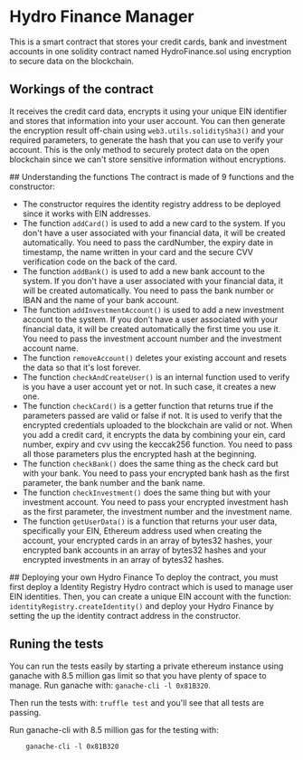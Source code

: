 # Hydro Finance Manager
This is a smart contract that stores your credit cards, bank and investment accounts in one solidity contract named HydroFinance.sol using encryption to secure data on the blockchain.

## Workings of the contract
It receives the credit card data, encrypts it using your unique EIN identifier and stores that information into your user account. You can then generate the encryption result off-chain using `web3.utils.soliditySha3()` and your required parameters, to generate the hash that you can use to verify your account.
This is the only method to securely protect data on the open blockchain since we can't store sensitive information without encryptions.

## Understanding the functions
The contract is made of 9 functions and the constructor:
- The constructor requires the identity registry address to be deployed since it works with EIN addresses.
- The function `addCard()` is used to add a new card to the system. If you don't have a user associated with your financial data, it will be created automatically. You need to pass the cardNumber, the expiry date in timestamp, the name written in your card and the secure CVV verification code on the back of the card.
- The function `addBank()` is used to add a new bank account to the system. If you don't have a user associated with your financial data, it will be created automatically. You need to pass the bank number or IBAN and the name of your bank account.
- The function `addInvestmentAccount()` is used to add a new investment account to the system. If you don't have a user associated with your financial data, it will be created automatically the first time you use it. You need to pass the investment account number and the investment account name.
- The function `removeAccount()` deletes your existing account and resets the data so that it's lost forever.
- The function `checkAndCreateUser()` is an internal function used to verify is you have a user account yet or not. In such case, it creates a new one.
- The function `checkCard()` is a getter function that returns true if the parameters passed are valid or false if not. It is used to verify that the encrypted credentials uploaded to the blockchain are valid or not. When you add a credit card, it encrypts the data by combining your ein, card number, expiry and cvv using the keccak256 function. You need to pass all those parameters plus the encrypted hash at the beginning.
- The function `checkBank()` does the same thing as the check card but with your bank. You need to pass your encrypted bank hash as the first parameter, the bank number and the bank name.
- The function `checkInvestment()` does the same thing but with your investment account. You need to pass your encrypted investment hash as the first parameter, the investment number and the investment name.
- The function `getUserData()` is a function that returns your user data, specifically your EIN, Ethereum address used when creating the account, your encrypted cards in an array of bytes32 hashes, your encrypted bank accounts in an array of bytes32 hashes and your encrypted investments in an array of bytes32 hashes.

## Deploying your own Hydro Finance
To deploy the contract, you must first deploy a Identity Registry Hydro contract which is used to manage user EIN identities. Then, you can create a unique EIN account with the function: `identityRegistry.createIdentity()` and deploy your Hydro Finance by setting the up the identity contract address in the constructor.

## Runing the tests
You can run the tests easily by starting a private ethereum instance using ganache with 8.5 million gas limit so that you have plenty of space to manage. Run ganache with: `ganache-cli -l 0x81B320`.

Then run the tests with: `truffle test` and you'll see that all tests are passing.

Run ganache-cli with 8.5 million gas for the testing with:
```
    ganache-cli -l 0x81B320
```
